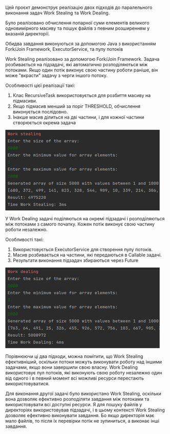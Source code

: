 Цей проєкт демонструє реалізацію двох підходів до паралельного виконання задач Work Stealing та Work Dealing.

Було реалізовано обчислення попарної суми елементів великого одновимірного масиву та пошук файлів з певним розширенням у вказаній директорії.

Обидва завдання виконуються за допомогою Java з використанням Fork/Join Framework, ExecutorService, та пулу потоків

Work Stealing реалізовано за допомогою Fork/Join Framework. Задача розбивається на підзадачі, які автоматично розподіляються між потоками. Якщо один потік виконує свою частину роботи раніше, він може "вкрасти" задачу з черги іншого потоку.

Особливості цієї реалізації такі:

1. Клас RecursiveTask використовується для розбиття масиву на підмасиви.
2. Якщо підмасив менший за поріг THRESHOLD, обчислення виконується послідовно.
3. Інакше масив ділиться на дві частини, і для кожної частини створюється окрема задача

![img.png](img/img2.png)

У Work Dealing задачі поділяються на окремі підзадачі і розподіляються між потоками з самого початку. Кожен потік виконує свою частину роботи незалежно.

Особливості такі:

1. Використовується ExecutorService для створення пулу потоків.
2. Масив розбивається на частини, які передаються в Callable задачі.
3. Результати виконання підзадач збираються через Future

![img.png](img/img.png)

Порівнюючи ці два підходи, можна помітити, що Work Stealing ефективніший, оскільки потоки можуть виконувати роботу над іншими задачами, якщо вони завершили свою власну. 
Work Dealing використовує пул потоків, які виконують свою роботу незалежно один від одного і в певний момент всі можливі ресурси перестають використовуватися.

Для виконання другої задачі було використано Work Stealing, оскільки вона дозволяє ефективно розподіляти завдання між потоками та використовувати всі доступні ресурси. 
Я для пошуку файлів у директоріях використовував підзадачі, і в цьому контексті Work Stealing дозволяє ефективно виконувати завдання.
Бо якщо директорія має мало файлів, то після їх перевірки потік не зупиниться, а виконає інші завдання.
